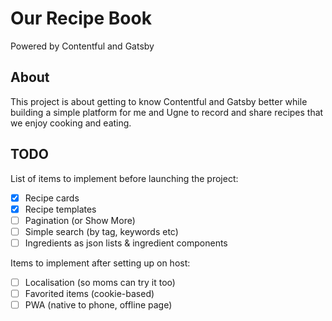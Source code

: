 # Our Recipe Book

Powered by Contentful and Gatsby

## About

This project is about getting to know Contentful and Gatsby better while building a simple platform for me and Ugne to record and share recipes that we enjoy cooking and eating.

## TODO

List of items to implement before launching the project:

- [x] Recipe cards
- [x] Recipe templates
- [ ] Pagination (or Show More)
- [ ] Simple search (by tag, keywords etc)
- [ ] Ingredients as json lists & ingredient components

Items to implement after setting up on host:

- [ ] Localisation (so moms can try it too)
- [ ] Favorited items (cookie-based)
- [ ] PWA (native to phone, offline page)
